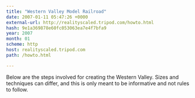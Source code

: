 ```yaml
---
title: "Western Valley Model Railroad"
date: 2007-01-11 05:47:26 +0000
external-url: http://realityscaled.tripod.com/howto.html
hash: 9e1a369878e60fc053063ea7e4f7bfa9
year: 2007
month: 01
scheme: http
host: realityscaled.tripod.com
path: /howto.html

---
```


Below are the steps involved for creating the Western Valley. Sizes and techniques can differ, and this is only meant to be informative and not rules to follow.
